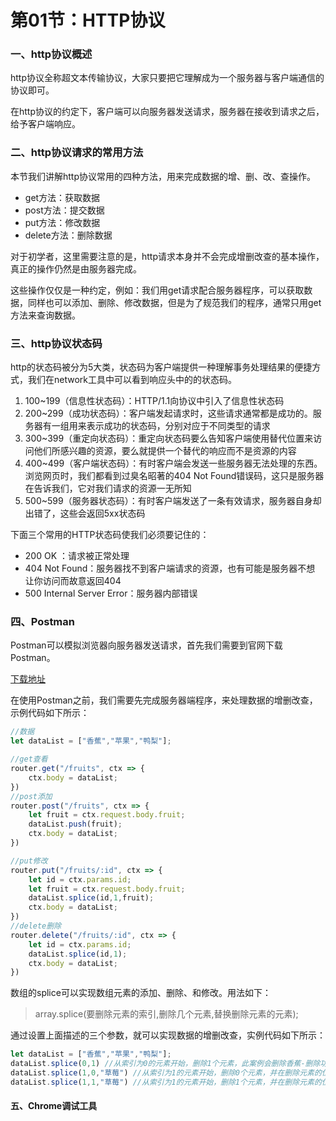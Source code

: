 # 第01节：HTTP协议

### 一、http协议概述

http协议全称超文本传输协议，大家只要把它理解成为一个服务器与客户端通信的协议即可。

在http协议的约定下，客户端可以向服务器发送请求，服务器在接收到请求之后，给予客户端响应。

### 二、http协议请求的常用方法

本节我们讲解http协议常用的四种方法，用来完成数据的增、删、改、查操作。

* get方法：获取数据
* post方法：提交数据
* put方法：修改数据
* delete方法：删除数据

对于初学者，这里需要注意的是，http请求本身并不会完成增删改查的基本操作，真正的操作仍然是由服务器完成。

这些操作仅仅是一种约定，例如：我们用get请求配合服务器程序，可以获取数据，同样也可以添加、删除、修改数据，但是为了规范我们的程序，通常只用get方法来查询数据。

### 三、http协议状态码

http的状态码被分为5大类，状态码为客户端提供一种理解事务处理结果的便捷方式，我们在network工具中可以看到响应头中的的状态码。

1. 100~199（信息性状态码）：HTTP/1.1向协议中引入了信息性状态码
2. 200~299（成功状态码）：客户端发起请求时，这些请求通常都是成功的。服务器有一组用来表示成功的状态码，分别对应于不同类型的请求
3. 300~399（重定向状态码）：重定向状态码要么告知客户端使用替代位置来访问他们所感兴趣的资源，要么就提供一个替代的响应而不是资源的内容
4. 400~499（客户端状态码）：有时客户端会发送一些服务器无法处理的东西。浏览网页时，我们都看到过臭名昭著的404 Not Found错误码，这只是服务器在告诉我们，它对我们请求的资源一无所知
5. 500~599（服务器状态码）：有时客户端发送了一条有效请求，服务器自身却出错了，这些会返回5xx状态码

下面三个常用的HTTP状态码使我们必须要记住的：

* 200 OK ：请求被正常处理
* 404 Not Found：服务器找不到客户端请求的资源，也有可能是服务器不想 让你访问而故意返回404
* 500 Internal Server Error：服务器内部错误

### 四、Postman

Postman可以模拟浏览器向服务器发送请求，首先我们需要到官网下载Postman。

[下载地址](https://www.postman.com/downloads/)


在使用Postman之前，我们需要先完成服务器端程序，来处理数据的增删改查，示例代码如下所示：

``` js
//数据
let dataList = ["香蕉","苹果","鸭梨"];

//get查看
router.get("/fruits", ctx => {
    ctx.body = dataList;
})
//post添加
router.post("/fruits", ctx => {
    let fruit = ctx.request.body.fruit;
    dataList.push(fruit);
    ctx.body = dataList;
})

//put修改
router.put("/fruits/:id", ctx => {
    let id = ctx.params.id;
    let fruit = ctx.request.body.fruit;
    dataList.splice(id,1,fruit);
    ctx.body = dataList;
})
//delete删除
router.delete("/fruits/:id", ctx => {
    let id = ctx.params.id;
    dataList.splice(id,1);
    ctx.body = dataList;
})
```

数组的splice可以实现数组元素的添加、删除、和修改。用法如下：

> array.splice(要删除元素的索引,删除几个元素,替换删除元素的元素);

通过设置上面描述的三个参数，就可以实现数据的增删改查，实例代码如下所示：

``` js
let dataList = ["香蕉","苹果","鸭梨"];
dataList.splice(0,1) //从索引为0的元素开始，删除1个元素，此案例会删除香蕉-删除功能。
dataList.splice(1,0,"草莓") //从索引为1的元素开始，删除0个元素，并在删除元素的位置插入"草莓"-添加功能。
dataList.splice(1,1,"草莓") //从索引为1的元素开始，删除1个元素，并在删除元素的位置插入"草莓"-修改工鞥呢。
```

#### 五、Chrome调试工具

